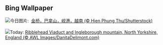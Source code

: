 ## Bing Wallpaper
![](https://www.bing.com/th?id=OHR.GoldenBridge_ZH-CN2910740727_UHD.jpg&w=1000)今日图片: &nbsp;[金桥，巴拿山，岘港，越南 (© Hien Phung Thu/Shutterstock)](https://www.bing.com/th?id=OHR.GoldenBridge_ZH-CN2910740727_UHD.jpg)
<br><br/>
![](https://www.bing.com/th?id=OHR.RibbleheadViaduct_EN-US0244245382_UHD.jpg&w=1000)Today: [Ribblehead Viaduct and Ingleborough mountain, North Yorkshire, England (© AWL Images/DanitaDelimont.com)](https://www.bing.com/th?id=OHR.RibbleheadViaduct_EN-US0244245382_UHD.jpg)
<br><br/>
